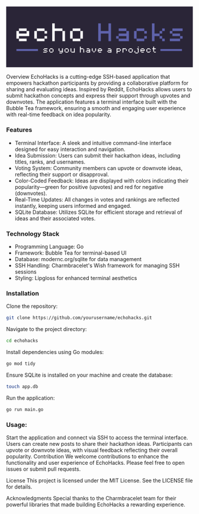 ![](/images/echoHacksHeader.png)

Overview EchoHacks is a cutting-edge SSH-based application that empowers
hackathon participants by providing a collaborative platform for sharing and
evaluating ideas. Inspired by Reddit, EchoHacks allows users to submit hackathon
concepts and express their support through upvotes and downvotes. The
application features a terminal interface built with the Bubble Tea framework,
ensuring a smooth and engaging user experience with real-time feedback on idea
popularity.

### Features

- Terminal Interface: A sleek and intuitive command-line interface designed for
  easy interaction and navigation.
- Idea Submission: Users can submit their hackathon ideas, including titles,
  ranks, and usernames.
- Voting System: Community members can upvote or downvote ideas, reflecting
  their support or disapproval.
- Color-Coded Feedback: Ideas are displayed with colors indicating their
  popularity—green for positive (upvotes) and red for negative (downvotes).
- Real-Time Updates: All changes in votes and rankings are reflected instantly,
  keeping users informed and engaged.
- SQLite Database: Utilizes SQLite for efficient storage and retrieval of ideas
  and their associated votes.

### Technology Stack

- Programming Language: Go
- Framework: Bubble Tea for terminal-based UI
- Database: modernc.org/sqlite for data management
- SSH Handling: Charmbracelet's Wish framework for managing SSH sessions
- Styling: Lipgloss for enhanced terminal aesthetics

### Installation

Clone the repository:

```bash
git clone https://github.com/yourusername/echohacks.git
```

Navigate to the project directory:

```bash
cd echohacks
```

Install dependencies using Go modules:

```bash
go mod tidy
```

Ensure SQLite is installed on your machine and create the database:

```bash
touch app.db
```

Run the application:

```bash
go run main.go
```

### Usage:

Start the application and connect via SSH to access the terminal interface.
Users can create new posts to share their hackathon ideas. Participants can
upvote or downvote ideas, with visual feedback reflecting their overall
popularity. Contribution We welcome contributions to enhance the functionality
and user experience of EchoHacks. Please feel free to open issues or submit pull
requests.

License This project is licensed under the MIT License. See the LICENSE file for
details.

Acknowledgments Special thanks to the Charmbracelet team for their powerful
libraries that made building EchoHacks a rewarding experience.
